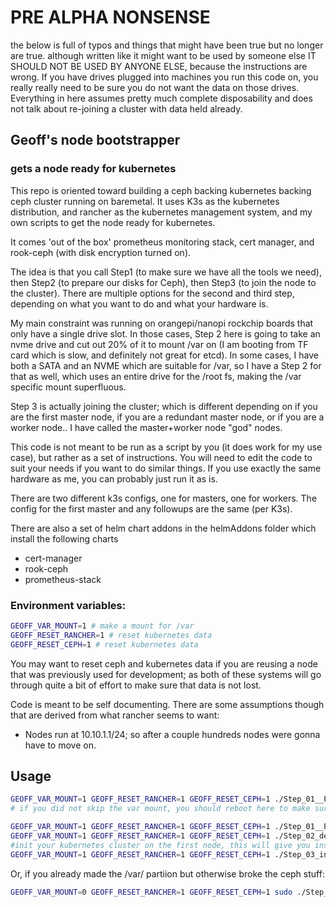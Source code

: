 # PRE ALPHA NONSENSE

the below is full of typos and things that might have been true but no longer are true.  although written like it might want to be used by someone else IT SHOULD NOT BE USED BY ANYONE ELSE, because the instructions are wrong.  If you have drives plugged into machines you run this code on, you really really need to be sure you do not want the data on those drives.  Everything in here assumes pretty much complete disposability and does not talk about re-joining a cluster with data held already.

## Geoff's node bootstrapper

### gets a node ready for kubernetes

This repo is oriented toward building a ceph backing kubernetes backing ceph cluster running on baremetal. It uses K3s as the kubernetes distribution, and rancher as the kubernetes management system, and my own scripts to get the node ready for kubernetes.

It comes 'out of the box' prometheus monitoring stack, cert manager, and rook-ceph (with disk encryption turned on).

The idea is that you call Step1 (to make sure we have all the tools we need), then Step2 (to prepare our disks for Ceph), then Step3 (to join the node to the cluster). There are multiple options for the second and third step, depending on what you want to do and what your hardware is.

My main constraint was running on orangepi/nanopi rockchip boards that only have a single drive slot. In those cases, Step 2 here is going to take an nvme drive and cut out 20% of it to mount /var on (I am booting from TF card which is slow, and definitely not great for etcd). In some cases, I have both a SATA and an NVME which are suitable for /var, so I have a Step 2 for that as well, which uses an entire drive for the /root fs, making the /var specific mount superfluous.

Step 3 is actually joining the cluster; which is different depending on if you are the first master node, if you are a redundant master node, or if you are a worker node.. I have called the master+worker node "god" nodes.

This code is not meant to be run as a script by you (it does work for my use case), but rather as a set of instructions. You will need to edit the code to suit your needs if you want to do similar things. If you use exactly the same hardware as me, you can probably just run it as is.

There are two different k3s configs, one for masters, one for workers. The config for the first master and any followups are the same (per K3s).

There are also a set of helm chart addons in the helmAddons folder which install the following charts

- cert-manager
- rook-ceph
- prometheus-stack

### Environment variables:

```sh
GEOFF_VAR_MOUNT=1 # make a mount for /var
GEOFF_RESET_RANCHER=1 # reset kubernetes data
GEOFF_RESET_CEPH=1 # reset kubernetes data
```

You may want to reset ceph and kubernetes data if you are reusing a node that was previously used for development; as both of these systems will go through quite a bit of effort to make sure that data is not lost.

Code is meant to be self documenting. There are some assumptions though that are derived from what rancher seems to want:

- Nodes run at 10.10.1.1/24; so after a couple hundreds nodes were gonna have to move on.

## Usage

```sh
GEOFF_VAR_MOUNT=1 GEOFF_RESET_RANCHER=1 GEOFF_RESET_CEPH=1 ./Step_01__PrepareOs.sh && ./Step_02__<yoursetup>__PrepareDrives.sh
# if you did not skip the var mount, you should reboot here to make sure it is mounted correctly and befor eyou start kubernetes

GEOFF_VAR_MOUNT=1 GEOFF_RESET_RANCHER=1 GEOFF_RESET_CEPH=1 ./Step_01__PrepareOs.sh
GEOFF_VAR_MOUNT=1 GEOFF_RESET_RANCHER=1 GEOFF_RESET_CEPH=1 ./Step_02_default__PrepareDrives.sh
#init your kubernetes cluster on the first node, this will give you instructions on how to add more nodes
GEOFF_VAR_MOUNT=1 GEOFF_RESET_RANCHER=1 GEOFF_RESET_CEPH=1 ./Step_03_init__PrepareOs.sh && ./Step_02__<yoursetup>__PrepareDrives.sh
```

Or, if you already made the /var/ partiion but otherwise broke the ceph stuff:

```sh
GEOFF_VAR_MOUNT=0 GEOFF_RESET_RANCHER=1 GEOFF_RESET_CEPH=1 sudo ./Step_02_default__PrepareDrives.sh
```
